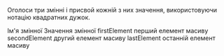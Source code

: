 Оголоси три змінні і присвой кожній з них значення, використовуючи нотацію квадратних дужок.

Ім'я змінної	Значення змінної
firstElement	перший елемент масиву
secondElement	другий елемент масиву
lastElement	останній елемент масиву